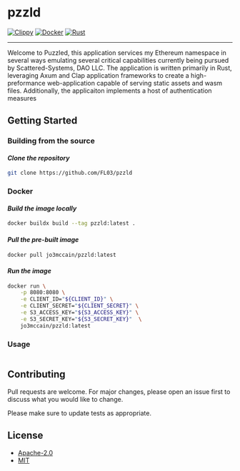 # pzzld

[![Clippy](https://github.com/FL03/pzzld/actions/workflows/clippy.yml/badge.svg)](https://github.com/FL03/pzzld/actions/workflows/clippy.yml)
[![Docker](https://github.com/FL03/pzzld/actions/workflows/docker.yml/badge.svg)](https://github.com/FL03/pzzld/actions/workflows/docker.yml)
[![Rust](https://github.com/FL03/pzzld/actions/workflows/rust.yml/badge.svg)](https://github.com/FL03/pzzld/actions/workflows/rust.yml)

***

Welcome to Puzzled, this application services my Ethereum namespace in several ways emulating several critical capabilities currently being pursued by Scattered-Systems, DAO LLC. The application is written primarily in Rust, leveraging Axum and Clap application frameworks to create a high-preformance web-application capable of serving static assets and wasm files. Additionally, the applicaiton implements a host of authentication measures

## Getting Started

### Building from the source

#### _Clone the repository_

```bash
git clone https://github.com/FL03/pzzld
```

### Docker

#### _Build the image locally_

```bash
docker buildx build --tag pzzld:latest .
```

#### _Pull the pre-built image_

```bash
docker pull jo3mccain/pzzld:latest
```

#### _Run the image_

```bash
docker run \
    -p 8080:8080 \
    -e CLIENT_ID="${CLIENT_ID}" \
    -e CLIENT_SECRET="${CLIENT_SECRET}" \
    -e S3_ACCESS_KEY="${S3_ACCESS_KEY}" \
    -e S3_SECRET_KEY="${S3_SECRET_KEY}"  \
    jo3mccain/pzzld:latest
```

### Usage

```rust

```

## Contributing

Pull requests are welcome. For major changes, please open an issue first
to discuss what you would like to change.

Please make sure to update tests as appropriate.

## License

- [Apache-2.0](https://choosealicense.com/licenses/apache-2.0/)
- [MIT](https://choosealicense.com/licenses/mit/)
